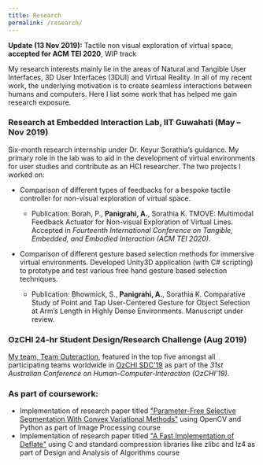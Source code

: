 ```yaml
---
title: Research
permalink: /research/
---
```


**Update (13 Nov 2019):** Tactile non visual exploration of virtual space, **accepted for ACM TEI 2020**, WIP track

My research interests mainly lie in the areas of Natural and Tangible User Interfaces, 3D User Interfaces (3DUI) and Virtual Reality. In all of my recent work, the underlying motivation is to create seamless interactions between humans and computers. Here I list some work that has helped me gain research exposure.

### Research at Embedded Interaction Lab, IIT Guwahati (May – Nov 2019)
Six-month research internship under Dr. Keyur Sorathia’s guidance. My primary role in the lab was to aid in the development of virtual environments for user studies and contribute as an HCI researcher. The two projects I worked on:
* Comparison of different types of feedbacks for a bespoke tactile controller for non-visual exploration of virtual space.
  * Publication: Borah, P., **Panigrahi, A.**, Sorathia K. TMOVE: Multimodal Feedback Actuator for Non-visual Exploration of Virtual Lines. Accepted in *Fourteenth International Conference on Tangible, Embedded, and Embodied Interaction (ACM TEI 2020)*.

* Comparison of different gesture based selection methods for immersive virtual environments. Developed Unity3D application (with C# scripting) to prototype and test various free hand gesture based selection techniques.
  * Publication: Bhowmick, S., **Panigrahi, A.**, Sorathia K. Comparative Study of Point and Tap User-Centered Gesture for Object Selection at Arm’s Length in Highly Dense Environments. Manuscript under review.

### OzCHI 24-hr Student Design/Research Challenge (Aug 2019)
[My team, Team Outeraction](/projects/ozchi-sdc/), featured in the top five amongst all participating teams worldwide in [OzCHI SDC'19](http://ozchi2019.visemex.org/wp/participate/ozchi-student-design-challenge-sdc/) as part of the *31st Australian Conference on Human-Computer-Interaction (OzCHI'19)*.

### As part of coursework:
* Implementation of research paper titled ["Parameter-Free Selective Segmentation With Convex Variational Methods"](https://ieeexplore.ieee.org/document/8550655) using OpenCV and Python as part of Image Processing course
* Implementation of research paper titled ["A Fast Implementation of Deflate"](https://ieeexplore.ieee.org/document/6824430) using C and standard compression libraries like zlibc and lz4 as part of Design and Analysis of Algorithms course
